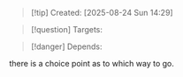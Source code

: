 
>[!tip] Created: [2025-08-24 Sun 14:29]

>[!question] Targets: 

>[!danger] Depends: 

there is a choice point as to which way to go.